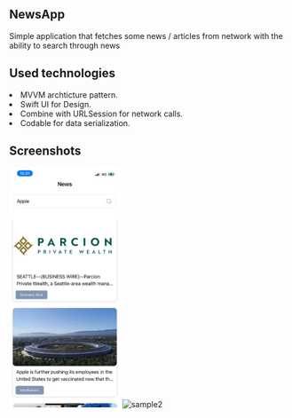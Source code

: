 ## NewsApp
Simple application that fetches some news / articles from network with the ability to search through news 


## Used technologies
<li> MVVM archticture pattern. </li>
<li> Swift UI for Design. </li>
<li> Combine with URLSession for network calls. </li>
<li> Codable for data serialization. </li>


## Screenshots
<p float = "left">
<img src="https://raw.githubusercontent.com/amr-sayed/NewsApp-Tempo/master/.github:images/WhatsApp Image 2021-08-27 at 10.04.45 PM-2.jpeg" width="200" alt="sample1">
<img src="https://raw.githubusercontent.com/amr-sayed/NewsApp-Tempo/master/.github:images/ WhatsApp Image 2021-08-27 at 10.04.45 PM.jpeg" width="200" alt="sample2">
</p>
